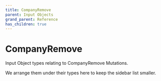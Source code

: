 ```yaml
---
title: CompanyRemove
parent: Input Objects
grand_parent: Reference
has_children: true
---
```


# CompanyRemove

Input Object types relating to CompanyRemove Mutations.

We arrange them under their types here to keep the sidebar list smaller.

